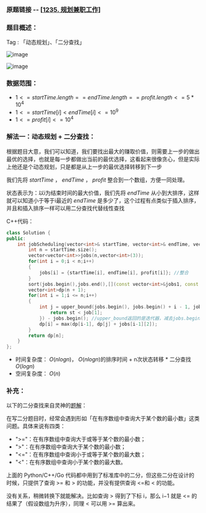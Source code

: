 ### 原题链接 -- [[1235. 规划兼职工作](https://leetcode.cn/problems/maximum-profit-in-job-scheduling/)]

### 题目概述：
Tag : 「动态规划」、「二分查找」

![image](https://user-images.githubusercontent.com/99656524/197314940-dd81f28e-7ebf-41ca-acae-4448fe44138b.png)

![image](https://user-images.githubusercontent.com/99656524/197314947-59b42d5c-b640-4ae2-90c4-de43f22a458f.png)

### 数据范围：
* $1 <= startTime.length == endTime.length == profit.length <= 5 * 10^4$
* $1 <= startTime[i] < endTime[i] <= 10^9$
* $1 <= profit[i] <= 10^4$


### 解法一：动态规划 + 二分查找：
根据题目大意，我们可以知道，我们要找出最大的赚取价值，则需要上一步的做出最优的选择，也就是每一步都做出当前的最优选择，这看起来很像贪心，但是实际上他还是个动态规划，只是都是从上一步的最优选择转移到下一步

我们先将 $startTime$ ， $endTime$ ， $profit$ 整合到一个数组，方便一同处理。

状态表示为：以i为结束时间的最大价值，我们先将 $endTime$ 从小到大排序，这样就可以知道小于等于i最近的 $endTime$ 是多少了，这个过程有点类似于插入排序，并且和插入排序一样可以用二分查找代替线性查找

C++代码：
```cpp
class Solution {
public:
    int jobScheduling(vector<int>& startTime, vector<int>& endTime, vector<int>& profit) {
        int n = startTime.size();
        vector<vector<int>>jobs(n,vector<int>(3)); 
        for(int i = 0;i < n;i++)
        {
            jobs[i] = {startTime[i], endTime[i], profit[i]}; //整合
        }
        sort(jobs.begin(),jobs.end(),[](const vector<int>&jobs1, const vector<int>&jobs2) -> bool{return jobs1[1] < jobs2[1];}); //按照endTime排序
        vector<int>dp(n + 1);
        for(int i = 1;i <= n;i++)
        {
            int j = upper_bound(jobs.begin(), jobs.begin() + i - 1, jobs[i - 1][0], [&](int st, const vector<int> &job) -> bool { //属于>类型，-1变成<=类型
                return st < job[1];
            }) - jobs.begin(); //upper_bound返回的是迭代器，减去jobs.begin()可以返回一个int，也就是返回下标
            dp[i] = max(dp[i-1], dp[j] + jobs[i-1][2]);
        }
        return dp[n];
    }
};
```
* 时间复杂度： $O(nlogn)$， $O(nlogn)$的排序时间 + n次状态转移 * 二分查找 $O(logn)$
* 空间复杂度： $O(n)$ 

### 补充：
以下的二分查找来自灵神的[题解](https://leetcode.cn/problems/maximum-profit-in-job-scheduling/solution/dong-tai-gui-hua-er-fen-cha-zhao-you-hua-zkcg/)：

在写二分题目时，经常会遇到形如「在有序数组中查询大于某个数的最小数」这类问题。具体来说有四类：

* ">="：在有序数组中查询大于或等于某个数的最小数；
* ">"：在有序数组中查询大于某个数的最小数；
* "<="：在有序数组中查询小于或等于某个数的最大数；
* "<"：在有序数组中查询小于某个数的最大数。

上面的 Python/C++/Go 代码都中用到了标准库中的二分，但这些二分在设计的时候，只提供了查询 >= 和 > 的功能，并没有提供查询 <=和 < 的功能。

没有关系，稍微转换下就能解决。比如查询 > 得到了下标 i，那么 i−1 就是 <= 的结果了（假设数组为升序），同理 < 可以用 >= 算出来。
